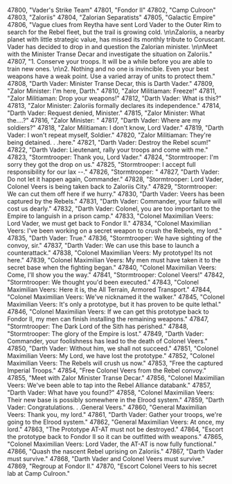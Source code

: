﻿47800, "Vader's Strike Team"
47801, "Fondor II"
47802, "Camp Culroon"
47803, "Zaloriis"
47804, "Zalorian Separatists"
47805, "Galactic Empire"
47806, "Vague clues from Reytha have sent Lord Vader to the Outer Rim to search for the Rebel fleet, but the trail is growing cold. \n\nZaloriis, a nearby planet with little strategic value, has missed its monthly tribute to Coruscant.  Vader has decided to drop in and question the Zalorian minister. \n\nMeet with the Minister Transe Decar and investigate the situation on Zaloriis."
47807, "1. Conserve your troops. It will be a while before you are able to train new ones. \n\n2. Nothing and no one is invincible. Even your best weapons have a weak point.  Use a varied array of units to protect them."
47808, "Darth Vader: Minister Transe Decar, this is Darth Vader."
47809, "Zalor Minister: I'm here, Darth."
47810, "Zalor Militiaman: Freeze!"
47811, "Zalor Militiaman: Drop your weapons!"
47812, "Darth Vader: What is this?"
47813, "Zalor Minister: Zaloriis formally declares its independence."
47814, "Darth Vader: Request denied, Minister."
47815, "Zalor Minister: What the....?"
47816, "Zalor Minister: <chokes>"
47817, "Darth Vader: Where are my soldiers?"
47818, "Zalor Militiaman: I don't know, Lord Vader."
47819, "Darth Vader: I won't repeat myself, Soldier."
47820, "Zalor Militiaman: They're being detained. . .here."
47821, "Darth Vader: Destroy the Rebel scum!"
47822, "Darth Vader: Lieutenant, rally your troops and come with me."
47823, "Stormtrooper: Thank you, Lord Vader."
47824, "Stormtrooper: I'm sorry they got the drop on us."
47825, "Stormtrooper: I accept full responsibility for our lax --."
47826, "Stormtrooper: <choking>"
47827, "Darth Vader: Do not let it happen again, Commander."
47828, "Stormtrooper: Lord Vader, Colonel Veers is being taken back to Zaloriis City."
47829, "Stormtrooper: We can cut them off here if we hurry."
47830, "Darth Vader: Veers has been captured by the Rebels."
47831, "Darth Vader: Commander, your failure will cost us dearly."
47832, "Darth Vader: Colonel, you are too important to the Empire to languish in a prison camp."
47833, "Colonel Maximilian Veers: Lord Vader, we must get back to Fondor II."
47834, "Colonel Maximilian Veers: I've been working on a secret weapon to crush the Rebels, my lord."
47835, "Darth Vader: True."
47836, "Stormtrooper: We have sighting of the convoy, sir."
47837, "Darth Vader: We can use this base to launch a counterattack."
47838, "Colonel Maximilian Veers: My prototype! Its not here."
47839, "Colonel Maximilian Veers: My men must have taken it to the secret base when the fighting began."
47840, "Colonel Maximilian Veers: Come, I'll show you the way."
47841, "Stormtrooper: Colonel Veers!"
47842, "Stormtrooper: We thought you'd been executed."
47843, "Colonel Maximilian Veers: Here it is, the All Terrain, Armored Transport."
47844, "Colonel Maximilian Veers: We've nicknamed it the walker."
47845, "Colonel Maximilian Veers: It's only a prototype, but it has proven to be quite lethal."
47846, "Colonel Maximilian Veers: If we can get this prototype back to Fondor II, my men can finish installing the remaining weapons."
47847, "Stormtrooper: The Dark Lord of the Sith has perished."
47848, "Stormtrooper: The glory of the Empire is lost."
47849, "Darth Vader: Commander, your foolishness has lead to the death of Colonel Veers."
47850, "Darth Vader: Without him, we shall not succeed."
47851, "Colonel Maximilian Veers: My Lord, we have lost the prototype."
47852, "Colonel Maximilian Veers: The Rebels will crush us now."
47853, "Free the captured Imperial Troops."
47854, "Free Colonel Veers from the Rebel convoy."
47855, "Meet with Zalor Minister Transe Decar."
47856, "Colonel Maximilian Veers: We've been able to tap into the Rebel Alliance databank."
47857, "Darth Vader: What have you found?"
47858, "Colonel Maximilian Veers: Their new base is possibly somewhere in the Elrood system."
47859, "Darth Vader: Congratulations. . .General Veers."
47860, "General Maximilian Veers: Thank you, my lord."
47861, "Darth Vader: Gather your troops, we're going to the Elrood system."
47862, "General Maximilian Veers: At once, my lord."
47863, "The Prototype AT-AT must not be destroyed."
47864, "Escort the prototype back to Fondor II so it can be outfitted with weapons."
47865, "Colonel Maximilian Veers: Lord Vader, the AT-AT is now fully functional."
47866, "Quash the nascent Rebel uprising on Zaloriis."
47867, "Darth Vader must survive."
47868, "Darth Vader and Colonel Veers must survive."
47869, "Regroup at Fondor II."
47870, "Escort Colonel Veers to his secret lab at Camp Culroon."
